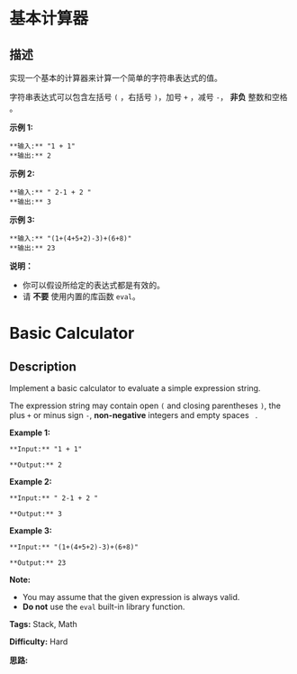 # 基本计算器

## 描述

实现一个基本的计算器来计算一个简单的字符串表达式的值。

字符串表达式可以包含左括号 `(` ，右括号 `)`，加号 `+` ，减号 `-`， **非负** 整数和空格 ` `。

**示例 1:**

    
    
    **输入:** "1 + 1"
    **输出:** 2
    

**示例 2:**

    
    
    **输入:** " 2-1 + 2 "
    **输出:** 3

**示例 3:**

    
    
    **输入:** "(1+(4+5+2)-3)+(6+8)"
    **输出:** 23

**说明：**

  * 你可以假设所给定的表达式都是有效的。
  * 请 **不要** 使用内置的库函数 `eval`。



# Basic Calculator

## Description



Implement a basic calculator to evaluate a simple expression string.

The expression string may contain open `(` and closing parentheses `)`, the plus `+` or minus sign `-`, **non-negative** integers and empty spaces ` `.

**Example 1:**

    
    
    **Input:** "1 + 1"
    **Output:** 2
    

**Example 2:**

    
    
    **Input:** " 2-1 + 2 "
    **Output:** 3

**Example 3:**

    
    
    **Input:** "(1+(4+5+2)-3)+(6+8)"
    **Output:** 23

**Note:**

  * You may assume that the given expression is always valid.
  * **Do not** use the `eval` built-in library function.


**Tags:** Stack, Math

**Difficulty:** Hard

**思路:**

